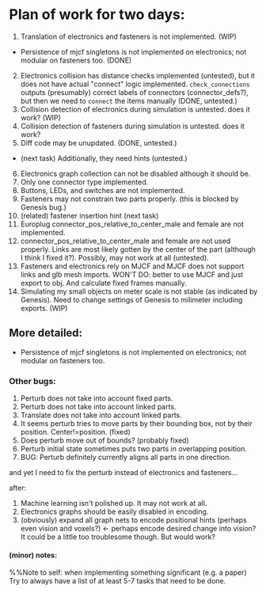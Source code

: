 # Plan of work for two days:
1. Translation of electronics and fasteners is not implemented. (WIP)
  - Persistence of mjcf singletons is not implemented on electronics; not modular on fasteners too. (DONE)
2. Electronics collision has distance checks implemented (untested), but it does not have actual "connect" logic implemented. `check_connections` outputs (presumably) correct labels of connectors (connector_defs?), but then we need to `connect` the items manually (DONE, untested.)
3. Collision detection of electronics during simulation is untested. does it work? (WIP)
4. Collision detection of fasteners during simulation is untested. does it work? 
5. Diff code may be unupdated. (DONE, untested.)  
- (next task) Additionally, they need hints (untested.)
6. Electronics graph collection can not be disabled although it should be. 
7. Only one connector type implemented.
8. Buttons, LEDs, and switches are not implemented.
9. Fasteners may not constrain two parts properly. (this is blocked by Genesis bug.)
10. (related) fastener insertion hint (next task)
11. Europlug connector_pos_relative_to_center_male and female are not implemented.
12. connector_pos_relative_to_center_male and female are not used properly. Links are most likely gotten by the center of the part (although I think I fixed it?). Possibly, may not work at all (untested).
13. Fasteners and electronics rely on MJCF and MJCF does not support links and glb mesh imports. WON'T DO: better to use MJCF and just export to obj. And calculate fixed frames manually.
14. Simulating my small objects on meter scale is not stable (as indicated by Genesis). Need to change settings of Genesis to milimeter including exports. (WIP)


## More detailed:
- Persistence of mjcf singletons is not implemented on electronics; not modular on fasteners too.



### Other bugs: 
1. Perturb does not take into account fixed parts.
2. Perturb does not take into account linked parts. 
3. Translate does not take into account linked parts.
4. It seems perturb tries to move parts by their bounding box, not by their position. Center!=position. (fixed)
5. Does perturb move out of bounds? (probably fixed)
6. Perturb initial state sometimes puts two parts in overlapping position.
7. BUG: Perturb definitely currently aligns all parts in one direction.



and yet I need to fix the perturb instead of electronics and fasteners...

after:
1. Machine learning isn't polished up. It may not work at all.
2. Electronics graphs should be easily disabled in encoding.
3. (obviously) expand all graph nets to encode positional hints (perhaps even vision and voxels?) <- perhaps encode desired change into vision? It could be a little too troublesome though. But would work?


#### (minor) notes:
%%Note to self: when implementing something significant (e.g. a paper) Try to always have a list of at least 5-7 tasks that need to be done.
